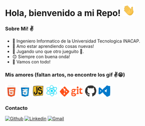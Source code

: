 <h1>Hola, bienvenido a mi Repo! <img src="https://raw.githubusercontent.com/oscarvalenzuela25/oscarvalenzuela25/main/hi.gif" width="40"></h1>


<h3>Sobre Mi! ✌</h3>

- 📘 Ingeniero Informatico de la Universidad Tecnologica INACAP.
- 💖 Amo estar aprendiendo cosas nuevas!
- 👾 Jugando uno que otro jueguito 👀.
- 😊 Siempre con buena onda!
- 💪 Vamos con todo!

<h3> Mis amores (faltan artos, no encontre los gif ✌😁)</h3>

<p>
<img src="https://raw.githubusercontent.com/oscarvalenzuela25/oscarvalenzuela25/main/html.gif" width="40">
<img src="https://raw.githubusercontent.com/oscarvalenzuela25/oscarvalenzuela25/main/css.gif" width="40">
<img src="https://raw.githubusercontent.com/oscarvalenzuela25/oscarvalenzuela25/main/js_gif.webp" width="40">
<img src="https://raw.githubusercontent.com/oscarvalenzuela25/oscarvalenzuela25/main/react_gif.webp" width="40">
<img src="https://raw.githubusercontent.com/oscarvalenzuela25/oscarvalenzuela25/main/git.gif" width="80">
<img src="https://raw.githubusercontent.com/oscarvalenzuela25/oscarvalenzuela25/main/git.webp" width="40">
<img src="https://raw.githubusercontent.com/oscarvalenzuela25/oscarvalenzuela25/main/studioCode_gif.webp" width="40">
</p>


<h3> Contacto </h3>

[![Github](https://img.shields.io/badge/-Github-000?style=flat&logo=Github&logoColor=white)](https://github.com/oscarvalenzuela25)
[![Linkedin](https://img.shields.io/badge/-LinkedIn-blue?style=flat&logo=Linkedin&logoColor=white)](https://www.linkedin.com/in/oscar-valenzuela-rojas-8b54701aa/)
[![Gmail](https://img.shields.io/badge/-Gmail-c14438?style=flat&logo=Gmail&logoColor=white)](mailto:oavr.18@gmail.com)

